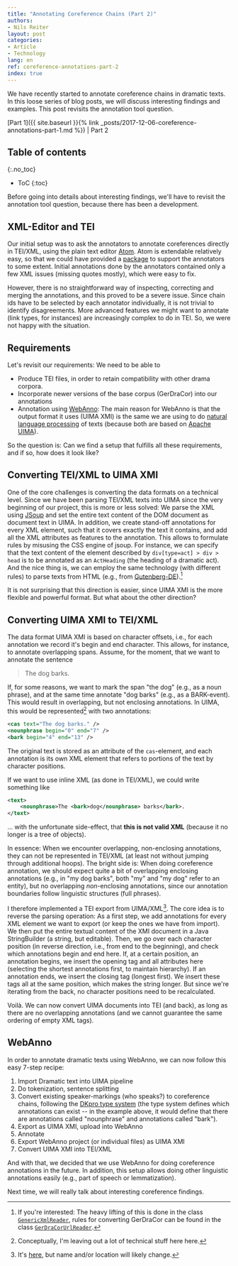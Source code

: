 ```yaml
---
title: "Annotating Coreference Chains (Part 2)"
authors:
- Nils Reiter
layout: post
categories:
- Article
- Technology
lang: en
ref: coreference-annotations-part-2
index: true
---
```


We have recently started to annotate coreference chains in dramatic texts. In this loose series of blog posts, we will discuss interesting findings and examples. This post revisits the annotation tool question.

[Part 1]({{ site.baseurl }}{% link _posts/2017-12-06-coreference-annotations-part-1.md %}) | 
Part 2

<!--more-->
## Table of contents
{:.no_toc}

* ToC
{:toc}

Before going into details about interesting findings, we'll have to revisit the annotation tool question, because there has been a development.

## XML-Editor and TEI

Our initial setup was to ask the annotators to annotate coreferences directly in TEI/XML, using the plain text editor [Atom](https://atom.io). Atom is extendable relatively easy, so that we could have provided a [package](https://github.com/quadrama/edit-drama-corpus) to support the annotators to some extent. Initial annotations done by the annotators contained only a few XML issues (missing quotes mostly), which were easy to fix.

However, there is no straightforward way of inspecting, correcting and merging the annotations, and this proved to be a severe issue. Since chain ids have to be selected by each annotator individually, it is not trivial to identify disagreements. More advanced features we might want to annotate (link types, for instances) are increasingly complex to do in TEI. So, we were not happy with the situation.

## Requirements
Let's revisit our requirements: We need to be able to 

- Produce TEI files, in order to retain compatibility with other drama corpora.
- Incorporate newer versions of the base corpus (GerDraCor) into our annotations
- Annotation using [WebAnno](https://webanno.github.io): The main reason for WebAnno is that the output format it uses (UIMA XMI) is the same we are using to do [natural language processing](https://github.com/quadrama/DramaNLP) of texts (because both are based on [Apache UIMA](http://uima.apache.org)).

So the question is: Can we find a setup that fulfills all these requirements, and if so, how does it look like?

## Converting TEI/XML to UIMA XMI

One of the core challenges is converting the data formats on a technical level. Since we have been parsing TEI/XML texts into UIMA since the very beginning of our project, this is more or less solved: We parse the XML using [JSoup](https://jsoup.org) and set the entire text content of the DOM document as document text in UIMA. In addition, we create stand-off annotations for every XML element, such that it covers exactly the text it contains, and add all the XML attributes as features to the annotation. This allows to formulate rules by misusing the CSS engine of jsoup. For instance, we can specify that the text content of the element described by `div[type=act] > div > head` is to be annotated as an `ActHeading` (the heading of a dramatic act). And the nice thing is, we can employ the same technology (with different rules) to parse texts from HTML (e.g., from [Gutenberg-DE](http://gutenberg.spiegel.de)).[^1]

[^1]: If you're interested: The heavy lifting of this is done in the class [`GenericXmlReader`](https://github.com/quadrama/DramaNLP/blob/263ceb4bf1e9e0f62c5bcbc4d04df05e65c7f0e7/de.unistuttgart.ims.drama.io.core/src/main/java/de/unistuttgart/quadrama/io/core/GenericXmlReader.java), rules for converting GerDraCor can be found in the class [`GerDraCorUrlReader`](https://github.com/quadrama/DramaNLP/blob/263ceb4bf1e9e0f62c5bcbc4d04df05e65c7f0e7/de.unistuttgart.ims.drama.io.tei.textgrid/src/main/java/de/unistuttgart/quadrama/io/tei/textgrid/GerDraCorUrlReader.java).

It is not surprising that this direction is easier, since UIMA XMI is the more flexible and powerful format. But what about the other direction?

## Converting UIMA XMI to TEI/XML


The data format UIMA XMI is based on character offsets, i.e., for each annotation we record it's begin and end character. This allows, for instance, to annotate overlapping spans. Assume, for the moment, that we want to annotate the sentence

> The dog barks.

If, for some reasons, we want to mark the span "the dog" (e.g., as a noun phrase), and at the same time annotate "dog barks" (e.g., as a BARK-event). This would result in overlapping, but not enclosing annotations. In UIMA, this would be represented[^2] with two annotations:

[^2]: Conceptually, I'm leaving out a lot of technical stuff here here.

```xml
<cas text="The dog barks." />
<nounphrase begin="0" end="7" />
<bark begin="4" end="13" />
```

The original text is stored as an attribute of the `cas`-element, and each annotation is its own XML element that refers to portions of the text by character positions.

If we want to use inline XML (as done in TEI/XML), we could write something like

```xml
<text>
	<nounphrase>The <bark>dog</nounphrase> barks</bark>.
</text>
```

... with the unfortunate side-effect, that **this is not valid XML** (because it no longer is a tree of objects).

In essence: When we encounter overlapping, non-enclosing annotations, they can not be represented in TEI/XML (at least not without jumping through additional hoops). The bright side is: When doing coreference annotation, we should expect quite a bit of overlapping enclosing annotations (e.g., in "my dog barks", both "my" and "my dog" refer to an entity), but no overlapping *non*-enclosing annotations, since our annotation boundaries follow linguistic structures (full phrases).

I therefore implemented a TEI export from UIMA/XML[^3]. The core idea is to reverse the parsing operation: As a first step, we add annotations for every XML element we want to export (or keep the ones we have from import). We then put the entire textual content of the XMI document in a Java StringBuilder (a string, but editable). Then, we go over each character position (in reverse direction, i.e., from end to the beginning), and check which annotations begin and end here. If, at a certain position, an annotation begins, we insert the opening tag and all attributes here (selecting the shortest annotations first, to maintain hierarchy). If an annotation ends, we insert the closing tag (longest first). We insert these tags all at the same position, which makes the string longer. But since we're iterating from the back, no character positions need to be recalculated.

[^3]: It's [here](https://github.com/quadrama/DramaNLP/blob/263ceb4bf1e9e0f62c5bcbc4d04df05e65c7f0e7/de.unistuttgart.ims.drama.io.tei.textgrid/src/main/java/de/unistuttgart/quadrama/io/tei/textgrid/TEIWriter.java), but name and/or location will likely change.

Voilà. We can now convert UIMA documents into TEI (and back), as long as there are no overlapping annotations (and we cannot guarantee the same ordering of empty XML tags).


## WebAnno

In order to annotate dramatic texts using WebAnno, we can now follow this easy 7-step recipe:

1. Import Dramatic text into UIMA pipeline
2. Do tokenization, sentence splitting
3. Convert existing speaker-markings (who speaks?) to coreference chains, following the [DKpro type system](https://dkpro.github.io/dkpro-core/releases/1.8.0/docs/typesystem-reference.html#_coreference) (the type system defines which annotations can exist -- in the example above, it would define that there are annotations called "nounphrase" and annotations called "bark").
4. Export as UIMA XMI, upload into WebAnno
5. Annotate
6. Export WebAnno project (or individual files) as UIMA XMI
7. Convert UIMA XMI into TEI/XML

And with that, we decided that we use WebAnno for doing coreference annotations in the future. In addition, this setup allows doing other linguistic annotations easily (e.g., part of speech or lemmatization).

Next time, we will really talk about interesting coreference findings.
